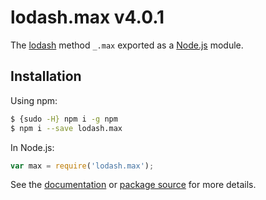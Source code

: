 # lodash.max v4.0.1

The [lodash](https://lodash.com/) method `_.max` exported as a [Node.js](https://nodejs.org/) module.

## Installation

Using npm:
```bash
$ {sudo -H} npm i -g npm
$ npm i --save lodash.max
```

In Node.js:
```js
var max = require('lodash.max');
```

See the [documentation](https://lodash.com/docs#max) or [package source](https://github.com/lodash/lodash/blob/4.0.1-npm-packages/lodash.max) for more details.

